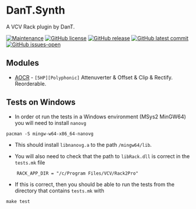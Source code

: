 # DanT.Synth

A VCV Rack plugin by DanT.

[![Maintenance](https://img.shields.io/badge/Maintained%3F-yes-green.svg)](https://github.com/Miff-Real/DanT.Synth/commits/main/)
[![GitHub license](https://img.shields.io/github/license/Miff-Real/DanT.Synth.svg)](https://github.com/Miff-Real/DanT.Synth/blob/main/LICENSE)
[![GitHub release](https://img.shields.io/github/release/Miff-Real/DanT.Synth.svg)](https://github.com/Miff-Real/DanT.Synth/releases/)
[![GitHub latest commit](https://badgen.net/github/last-commit/Miff-Real/DanT.Synth)](https://github.com/Miff-Real/DanT.Synth/commit/)
[![GitHub issues-open](https://badgen.net/github/open-issues/Miff-Real/DanT.Synth)](https://github.com/Miff-Real/DanT.Synth/issues?q=is%3Aopen)

## Modules

* [AOCR](docs/aocr.md) - `[5HP][Polyphonic]` Attenuverter & Offset & Clip & Rectify. Reorderable.

## Tests on Windows

* In order ot run the tests in a Windows environment (MSys2 MinGW64) you will need to install `nanovg`

```
pacman -S mingw-w64-x86_64-nanovg
```

* This should install `libnanovg.a` to the path `/mingw64/lib`.

* You will also need to check that the path to `libRack.dll` is correct in the `tests.mk` file

```
	RACK_APP_DIR = "/c/Program Files/VCV/Rack2Pro"
```

* If this is correct, then you should be able to run the tests from the directory that contains `tests.mk` with

```
make test
```

